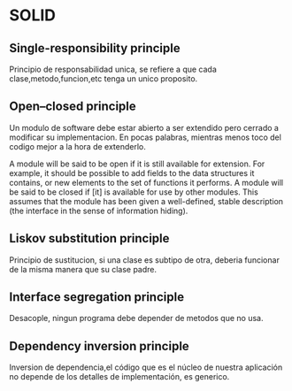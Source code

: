 # SOLID

## Single-responsibility principle
Principio de responsabilidad unica, se refiere a que cada clase,metodo,funcion,etc tenga un unico proposito.

## Open–closed principle
Un modulo de software debe estar abierto a ser extendido pero cerrado a modificar su implementacion. En pocas palabras, mientras menos toco del codigo mejor a la hora de extenderlo.

A module will be said to be open if it is still available for extension. For example, it should be possible to add fields to the data structures it contains, or new elements to the set of functions it performs.
A module will be said to be closed if [it] is available for use by other modules. This assumes that the module has been given a well-defined, stable description (the interface in the sense of information hiding).

## Liskov substitution principle
Principio de sustitucion, si una clase es subtipo de otra, deberia funcionar de la misma manera que su clase padre.

## Interface segregation principle
Desacople, ningun programa debe depender de metodos que no usa.

## Dependency inversion principle
Inversion de dependencia,el código que es el núcleo de nuestra aplicación no depende de los detalles de implementación, es generico.

